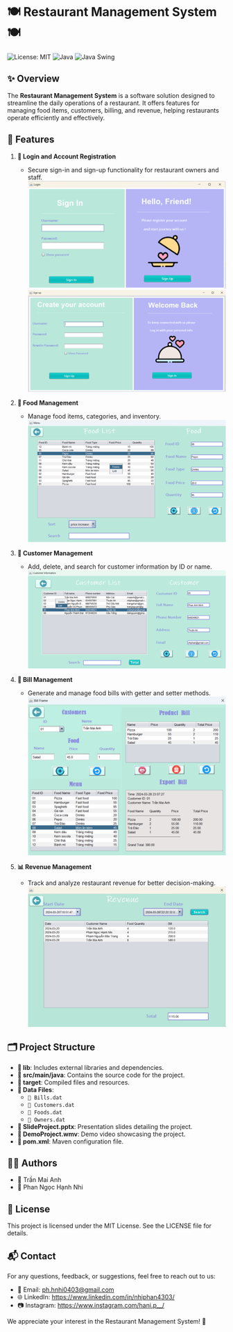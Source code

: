 # 🍽️ Restaurant Management System 🍽️
![License: MIT](https://img.shields.io/badge/License-MIT-green) ![Java](https://img.shields.io/badge/Code-Java-red) ![Java Swing](https://img.shields.io/badge/UI-Java%20Swing-blue)

## ✨ Overview

The **Restaurant Management System** is a software solution designed to streamline the daily operations of a restaurant. It offers features for managing food items, customers, billing, and revenue, helping restaurants operate efficiently and effectively.

## 🌟 Features

1. **🔑 Login and Account Registration**  
   - Secure sign-in and sign-up functionality for restaurant owners and staff.  
   ![Login Screen](screenPicture/login.png)
   ![Sign Up Screen](screenPicture/signup.png)

2. **🍔 Food Management**  
   - Manage food items, categories, and inventory.  
   ![Food Management](screenPicture/foodList.png)

3. **👥 Customer Management**  
   - Add, delete, and search for customer information by ID or name.  
   ![Customer Management](screenPicture/customer.png)

4. **🧾 Bill Management**  
   - Generate and manage food bills with getter and setter methods.  
   ![Bill Management](screenPicture/billMaking.png)

5. **📊 Revenue Management**  
   - Track and analyze restaurant revenue for better decision-making.
   ![Revenue](screenPicture/revenue.png)

## 🗂️ Project Structure

- **📁 lib**: Includes external libraries and dependencies.
- **📁 src/main/java**: Contains the source code for the project.
- **📁 target**: Compiled files and resources.
- **📄 Data Files**:
  - `📄 Bills.dat`
  - `📄 Customers.dat`
  - `📄 Foods.dat`
  - `📄 Owners.dat`
- **📄 SlideProject.pptx**: Presentation slides detailing the project.
- **📄 DemoProject.wmv**: Demo video showcasing the project.
- **📄 pom.xml**: Maven configuration file.

## 👩‍💻 Authors

- 🌟 Trần Mai Anh
- 🌟 Phan Ngọc Hạnh Nhi
  
## 📜 License
This project is licensed under the MIT License. See the LICENSE file for details.

## 📬 Contact
For any questions, feedback, or suggestions, feel free to reach out to us:

- 📧 Email: ph.hnhi0403@gmail.com
- 🌐 LinkedIn: https://www.linkedin.com/in/nhiphan4303/
- 📷 Instagram: https://www.instagram.com/hani.p__/
  
We appreciate your interest in the Restaurant Management System! 💖

   
